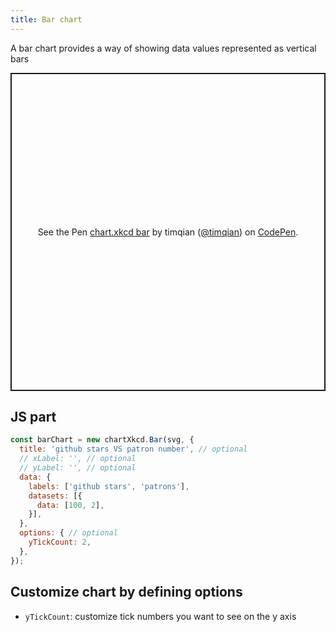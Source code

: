 ```yaml
---
title: Bar chart
---
```


A bar chart provides a way of showing data values represented as vertical bars

<p class="codepen" data-height="509" data-theme-id="light" data-default-tab="result" data-user="timqian" data-slug-hash="QWLERdG" style="height: 509px; box-sizing: border-box; display: flex; align-items: center; justify-content: center; border: 2px solid; margin: 1em 0; padding: 1em;" data-pen-title="chart.xkcd bar">
  <span>See the Pen <a href="https://codepen.io/timqian/pen/QWLERdG/">
  chart.xkcd bar</a> by timqian (<a href="https://codepen.io/timqian">@timqian</a>)
  on <a href="https://codepen.io">CodePen</a>.</span>
</p>
<script async src="https://static.codepen.io/assets/embed/ei.js"></script>

## JS part

```js
const barChart = new chartXkcd.Bar(svg, {
  title: 'github stars VS patron number', // optional
  // xLabel: '', // optional
  // yLabel: '', // optional
  data: {
    labels: ['github stars', 'patrons'],
    datasets: [{
      data: [100, 2],
    }],
  },
  options: { // optional
    yTickCount: 2,
  },
});
```

## Customize chart by defining options

- `yTickCount`: customize tick numbers you want to see on the y axis